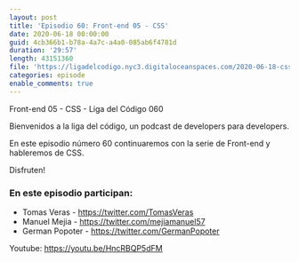 ```yaml
---
layout: post
title: 'Episodio 60: Front-end 05 - CSS'
date: 2020-06-18 00:00:00
guid: 4cb366b1-b78a-4a7c-a4a0-085ab6f4781d
duration: '29:57'
length: 43151360
file: 'https://ligadelcodigo.nyc3.digitaloceanspaces.com/2020-06-18-css.mp3'
categories: episode
enable_comments: true
---
```


Front-end 05 - CSS - Liga del Código 060

Bienvenidos a la liga del código, un podcast de developers para developers. 

En este episodio número 60 continuaremos con la serie de Front-end y hableremos de CSS.

Disfruten!

### En este episodio participan:
- Tomas Veras - https://twitter.com/TomasVeras
- Manuel Mejia - https://twitter.com/mejiamanuel57
- German Popoter - https://twitter.com/GermanPopoter

Youtube: https://youtu.be/HncRBQP5dFM
